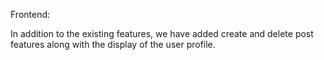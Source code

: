 Frontend:

In addition to the existing features, we have added create and delete post features along with the display of the user profile. 

